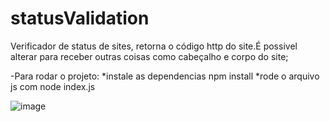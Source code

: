 # statusValidation

Verificador de status de sites, retorna o código http do site.É possivel alterar para receber outras coisas como cabeçalho e corpo do site;

-Para rodar o projeto:
*instale as dependencias npm install 
*rode o arquivo js com node index.js 

![image](https://github.com/postrenan/statusValidation/assets/76953726/baa2954f-9541-4853-8241-09f31efac596)
